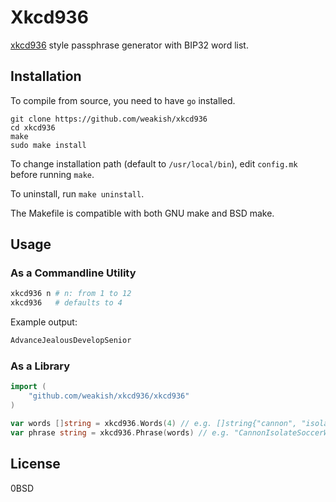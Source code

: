 # Xkcd936

[xkcd936](https://www.xkcd.com/936/) style passphrase generator with BIP32 word list.

## Installation

To compile from source, you need to have `go` installed.

    git clone https://github.com/weakish/xkcd936
    cd xkcd936
    make
    sudo make install

To change installation path (default to `/usr/local/bin`),
edit `config.mk` before running `make`.

To uninstall, run `make uninstall`.

The Makefile is compatible with both GNU make and BSD make.


## Usage

### As a Commandline Utility

```sh
xkcd936 n # n: from 1 to 12
xkcd936   # defaults to 4
```

Example output:

```go
AdvanceJealousDevelopSenior
```

### As a Library

```go
import (
	"github.com/weakish/xkcd936/xkcd936"
)

var words []string = xkcd936.Words(4) // e.g. []string{"cannon", "isolate", "soccer", "word"}
var phrase string = xkcd936.Phrase(words) // e.g. "CannonIsolateSoccerWord"
```

## License

0BSD
